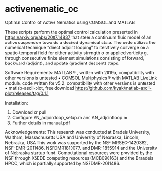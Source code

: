 # activenematic_oc

Optimal Control of Active Nematics using COMSOL and MATLAB

These scripts perform the optimal control calculation presented in https://arxiv.org/abs/2007.14837 that steer a continuum fluid model of an active suspension towards a desired dynamical state. The code utilizes the numerical technique “direct adjoint looping” to iteratively converge on a spatio-temporal field for either activity strength α or applied vorticity g, through consecutive finite element simulations consisting of forward, backward (adjoint), and update (gradient descent) steps.

Software Requirements:
MATLAB ® , written with 2019a, compatibility with other versions is untested
• COMSOL Multiphysics ® with MATLAB LiveLink module, code written for v5.2, compatibility
with other versions is untested
• matlab-ascii-plot, free download https://github.com/kyak/matlab-ascii-plot/releases/tag/0.1.1

Installation:
1. Download or pull
2. Configure AN_adjointloop_setup.m and AN_adjointloop.m
3. Further details in manual.pdf

Acknowledgements:
This research was conducted at Bradeis University, Waltham, Massachusetts USA and University of Nebraska, Lincoln, Nebraska, USA
This work was supported by the NSF MRSEC-1420382, NSF-DMR-2011486, NSFDMR1810077, and DMR-1855914 and the University of Nebraska startup fund.
Computational resources were provided by the NSF through XSEDE computing resources (MCB090163) and the Brandeis HPCC, which is partially supported by NSFDMR-2011486. 
